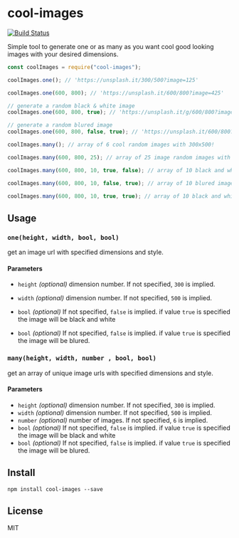 # cool-images

[![Build Status](https://travis-ci.org/YahiaElTai/cool-images.svg?branch=master)](https://travis-ci.org/YahiaElTai/cool-images)

Simple tool to generate one or as many as you want cool good looking images with your desired dimensions.

```js
const coolImages = require("cool-images");

coolImages.one(); // 'https://unsplash.it/300/500?image=125'

coolImages.one(600, 800); // 'https://unsplash.it/600/800?image=425'

// generate a random black & white image
coolImages.one(600, 800, true); // 'https://unsplash.it/g/600/800?image=300'

// generate a random blured image
coolImages.one(600, 800, false, true); // 'https://unsplash.it/600/800?image=300&blur'

coolImages.many(); // array of 6 cool random images with 300x500!

coolImages.many(600, 800, 25); // array of 25 image random images with 600x800!

coolImages.many(600, 800, 10, true, false); // array of 10 black and white images!

coolImages.many(600, 800, 10, false, true); // array of 10 blured images!

coolImages.many(600, 800, 10, true, true); // array of 10 black and white blured images! go crazy.
```

## Usage

### `one(height, width, bool, bool)`

get an image url with specified dimensions and style.

#### Parameters

- `height` _(optional)_ dimension number. If not specified, `300` is implied.
- `width` _(optional)_ dimension number. If not specified, `500` is implied.

- `bool` _(optional)_ If not specified, `false` is implied. if value `true` is specified the image will be black
  and white
- `bool` _(optional)_ If not specified, `false` is implied. if value `true` is specified the image will be
  blured.

### `many(height, width, number , bool, bool)`

get an array of unique image urls with specified dimensions and style.

#### Parameters

- `height` _(optional)_ dimension number. If not specified, `300` is implied.
- `width` _(optional)_ dimension number. If not specified, `500` is implied.
- `number` _(optional)_ number of images. If not specified, `6` is implied.
- `bool` _(optional)_ If not specified, `false` is implied. if value `true` is specified the image will be black
  and white
- `bool` _(optional)_ If not specified, `false` is implied. if value `true` is specified the image will be
  blured.

## Install

`npm install cool-images --save`

## License

MIT
